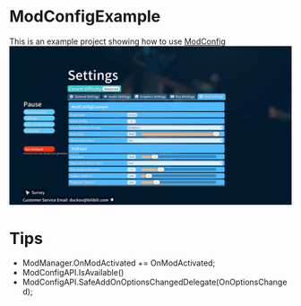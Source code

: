 # ModConfigExample
This is an example project showing how to use [ModConfig](https://github.com/FrozenFish259/duckov_mod_config)  
![ScreenShot](./1.JPG)

# Tips
* ModManager.OnModActivated += OnModActivated;
* ModConfigAPI.IsAvailable()
* ModConfigAPI.SafeAddOnOptionsChangedDelegate(OnOptionsChanged);